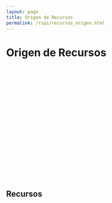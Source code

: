 ```yaml
---
layout: page
title: Origen de Recursos
permalink: /rspi/recursos_origen.html
---
```

<h1 class="page-header">Origen de Recursos</h1>

<div style="width: 500px; height: 300px;"
	 data-htsql="/protocolos_dependencia{siglas,monto:=sum(protocolos_recurso.monto)-}?monto>1000000"
	 data-widget="chart"
	 data-type="pie"
         data-show-title="false">
</div>


<h2 class="sub-header">Recursos</h2>
<div class="table-responsive">
  <table class="table table-striped"
	 data-htsql="/protocolos_dependencia{siglas :as 'institución',monto:=sum(protocolos_recurso.monto)-}?monto>1">
  </table>
</div>
